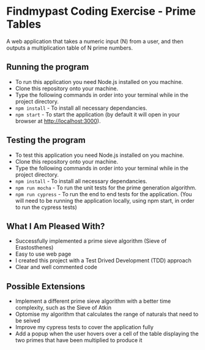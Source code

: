 # Findmypast Coding Exercise - Prime Tables

A web application that takes a numeric input (N) from a user, and then outputs a multiplication table of N prime numbers. 

## Running the program
- To run this application you need Node.js installed on you machine.  
- Clone this repository onto your machine.    
- Type the following commands in order into your terminal while in the project directory.    
- `npm install` - To install all necessary dependancies.  
- `npm start` - To start the application (by default it will open in your browser at [http://localhost:3000](http://localhost:3000)). 

## Testing the program  
- To test this application you need Node.js installed on you machine.     
- Clone this repository onto your machine.    
- Type the following commands in order into your terminal while in the project directory.  
- `npm install` - To install all necessary dependancies.  
- `npm run mocha` - To run the unit tests for the prime generation algorithm.  
- `npm run cypress` - To run the end to end tests for the application. (You will need to be running the application locally, using npm start, in order to run the cypress tests)  

## What I Am Pleased With?  
- Successfully implemented a prime sieve algorithm (Sieve of Erastosthenes)
- Easy to use web page    
- I created this project with a Test Drived Development (TDD) approach       
- Clear and well commented code       

## Possible Extensions  
- Implement a different prime sieve algorithm with a better time complexity, such as the Sieve of Atkin       
- Optomise my algorithm that calculates the range of naturals that need to be seived      
- Improve my cypress tests to cover the application fully     
- Add a popup when the user hovers over a cell of the table displaying the two primes that have been multiplied to produce it         
